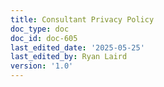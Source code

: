 ```yaml
---
title: Consultant Privacy Policy
doc_type: doc
doc_id: doc-605
last_edited_date: '2025-05-25'
last_edited_by: Ryan Laird
version: '1.0'
---
```



